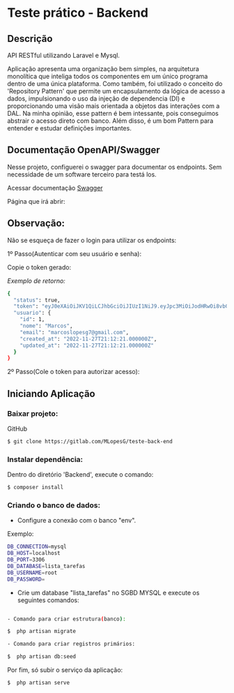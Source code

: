 # Teste prático - Backend

## Descrição

API RESTful utilizando Laravel e Mysql.

Aplicação apresenta uma organização bem simples, na arquitetura monolítica que inteliga todos os componentes em um único programa dentro de uma única plataforma.
Como também, foi utilizado o conceito do 'Repository Pattern' que permite um encapsulamento da lógica de acesso a dados, impulsionando o uso da injeção de dependencia (DI) e proporcionando uma visão mais orientada a objetos das interações com a DAL. Na minha opinião, esse pattern é bem intessante, pois conseguimos abstrair o acesso direto com banco. Além disso, é um bom Pattern para entender e estudar definições importantes.

## Documentação OpenAPI/Swagger

Nesse projeto, configuerei o swagger para documentar os endpoints. Sem necessidade de um software terceiro para testá los.

Acessar documentação [Swagger](http://localhost:8000/api/documentation)

Página que irá abrir:

## Observação:

Não se esqueça de fazer o login para utilizar os endpoints:

1º Passo(Autenticar com seu usuário e senha):

Copie o token gerado:

*Exemplo de retorno:*

```bash
{
  "status": true,
  "token": "eyJ0eXAiOiJKV1QiLCJhbGciOiJIUzI1NiJ9.eyJpc3MiOiJodHRwOi8vbG9jYWxob3N0OjgwMDAvYXBpL3YxL2dlcmVudGVzL2xvZ2luIiwiaWF0IjoxNjY5NTg4NDQ1LCJleHAiOjE2Njk1OTIwNDUsIm5iZiI6MTY2OTU4ODQ0NSwianRpIjoiTWgzUG5INlpuOTVwZDc2VSIsInN1YiI6IjEiLCJwcnYiOiIxNWJlNDhiNjdjNmE4YmM4ZjI1MjFlYzdlNzQ0MGM2MzliNjhlNjE5In0.BdB28RgwEAllB1NO6xd_s-86x3TAMtOTSd8x5AeBpl0",
  "usuario": {
    "id": 1,
    "nome": "Marcos",
    "email": "marcoslopesg7@gmail.com",
    "created_at": "2022-11-27T21:12:21.000000Z",
    "updated_at": "2022-11-27T21:12:21.000000Z"
  }
}

```

2º Passo(Cole o token para autorizar acesso):

## Iniciando Aplicação

### Baixar projeto:

GitHub

```bash
$ git clone https://gitlab.com/MLopesG/teste-back-end
```

### Instalar dependência:

Dentro do diretório 'Backend', execute o comando:

```bash
$ composer install 
```

### Criando o banco de dados:

 - Configure a conexão com o banco "env". 

Exemplo:

```bash
DB_CONNECTION=mysql
DB_HOST=localhost
DB_PORT=3306
DB_DATABASE=lista_tarefas
DB_USERNAME=root
DB_PASSWORD=
```

 - Crie um database "lista_tarefas" no SGBD MYSQL e execute os seguintes comandos:

```bash

- Comando para criar estrutura(banco):

$  php artisan migrate

- Comando para criar registros primários:

$  php artisan db:seed  

```

Por fim, só subir o serviço da aplicação:

```bash
$  php artisan serve
```